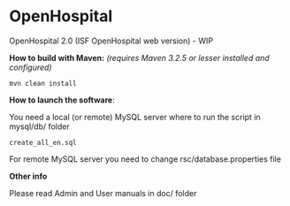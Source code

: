 # OpenHospital
OpenHospital 2.0 (ISF OpenHospital web version) - WIP

**How to build with Maven:**
_(requires Maven 3.2.5 or lesser installed and configured)_

    mvn clean install
    
**How to launch the software**:

You need a local (or remote) MySQL server where to run the script in mysql/db/ folder

	create_all_en.sql
	
For remote MySQL server you need to change rsc/database.properties file

**Other info**

Please read Admin and User manuals in doc/ folder